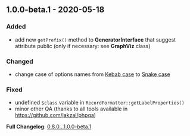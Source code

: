 
## 1.0.0-beta.1 - 2020-05-18

### Added

- add new `getPrefix()` method to **GeneratorInterface** that suggest attribute public (only if necessary: see **GraphViz** class)

### Changed

- change case of options names
  from [Kebab case](https://en.wikipedia.org/wiki/Letter_case#Special_case_styles) to [Snake case](https://en.wikipedia.org/wiki/Snake_case)

### Fixed

- undefined `$class` variable  in `RecordFormatter::getLabelProperties()`
- minor other QA (thanks to all tools available in <https://github.com/jakzal/phpqa>)

**Full Changelog**: [0.8.0...1.0.0-beta.1](https://github.com/llaville/graph-uml/compare/0.8.0...1.0.0-beta.1)
